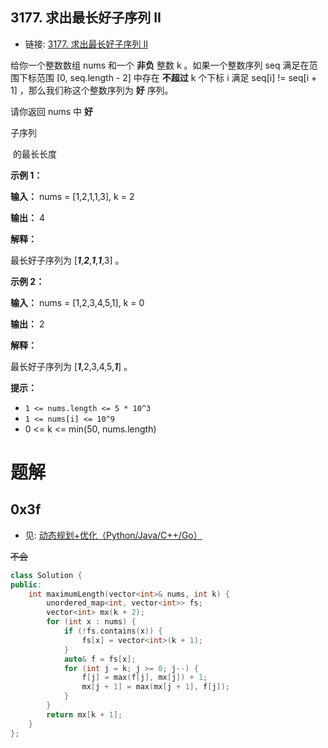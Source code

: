 3177\. 求出最长好子序列 II
------------------

- 链接: [3177\. 求出最长好子序列 II](https://leetcode.cn/problems/find-the-maximum-length-of-a-good-subsequence-ii/description/)

给你一个整数数组 nums 和一个 **非负** 整数 k 。如果一个整数序列 seq 满足在范围下标范围 \[0, seq.length - 2\] 中存在 **不超过** k 个下标 i 满足 seq\[i\] != seq\[i + 1\] ，那么我们称这个整数序列为 **好** 序列。

请你返回 nums 中 **好**

子序列

 的最长长度

**示例 1：**

**输入：** nums = \[1,2,1,1,3\], k = 2

**输出：** 4

**解释：**

最长好子序列为 [_**1**_,_**2**_,**_1_**,_**1**_,3] 。

**示例 2：**

**输入：** nums = \[1,2,3,4,5,1\], k = 0

**输出：** 2

**解释：**

最长好子序列为 [**_1_**,2,3,4,5,**_1_**] 。

**提示：**

*   `1 <= nums.length <= 5 * 10^3`
*   `1 <= nums[i] <= 10^9`
*   0 <= k <= min(50, nums.length)

# 题解
## 0x3f

- 见: [动态规划+优化（Python/Java/C++/Go）](https://leetcode.cn/problems/find-the-maximum-length-of-a-good-subsequence-ii/solutions/2805263/dong-tai-gui-hua-you-hua-pythonjavacgo-b-jqn2)

~~不会~~

```C++
class Solution {
public:
    int maximumLength(vector<int>& nums, int k) {
        unordered_map<int, vector<int>> fs;
        vector<int> mx(k + 2);
        for (int x : nums) {
            if (!fs.contains(x)) {
                fs[x] = vector<int>(k + 1);
            }
            auto& f = fs[x];
            for (int j = k; j >= 0; j--) {
                f[j] = max(f[j], mx[j]) + 1;
                mx[j + 1] = max(mx[j + 1], f[j]);
            }
        }
        return mx[k + 1];
    }
};
```
